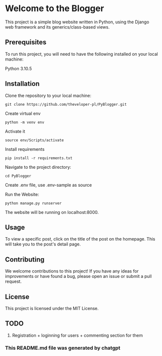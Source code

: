 # Welcome to the Blogger
This project is a simple blog website written in Python, using the Django web framework and its generics/class-based views.

## Prerequisites
To run this project, you will need to have the following installed on your local machine:

Python 3.10.5

## Installation


Clone the repository to your local machine:
```
git clone https://github.com/theveloper-pl/PyBlogger.git
```

Create virtual env
```
python -m venv env
```

Activate it
```
source env/Scripts/activate
```

Install requirements
```
pip install -r requirements.txt
```

Navigate to the project directory:
```
cd PyBlogger
```

Create .env file, use .env-sample as source

Run the Website:
```
python manage.py runserver
```

The website will be running on localhost:8000.

## Usage
To view a specific post, click on the title of the post on the homepage. This will take you to the post's detail page.

## Contributing
We welcome contributions to this project! If you have any ideas for improvements or have found a bug, please open an issue or submit a pull request.

## License
This project is licensed under the MIT License.


## TODO
1. Registration + loginning for users + commenting section for them

### This README.md file was generated by chatgpt
